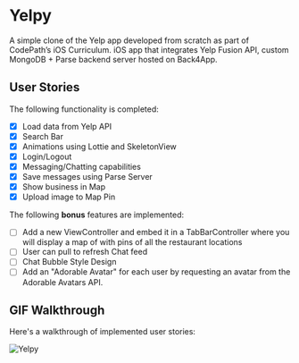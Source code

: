 # Yelpy
A simple clone of the Yelp app developed from scratch as part of CodePath’s iOS Curriculum. iOS app that integrates Yelp Fusion API, custom MongoDB + Parse backend server hosted on Back4App.

## User Stories

The following functionality is completed:

- [x] Load data from Yelp API
- [x] Search Bar
- [x] Animations using Lottie and SkeletonView
- [x] Login/Logout
- [x] Messaging/Chatting capabilities
- [x] Save messages using Parse Server
- [x] Show business in Map
- [x] Upload image to Map Pin

The following **bonus** features are implemented:

- [ ] Add a new ViewController and embed it in a TabBarController where you will display a map of with pins of all the restaurant locations
- [ ] User can pull to refresh Chat feed
- [ ] Chat Bubble Style Design
- [ ] Add an "Adorable Avatar" for each user by requesting an avatar from the Adorable Avatars API.

## GIF Walkthrough

Here's a walkthrough of implemented user stories:

![Yelpy](https://user-images.githubusercontent.com/57969388/180626594-6a99e6ae-7ec0-4ad3-8da7-7ea25f5f4bb0.gif)

